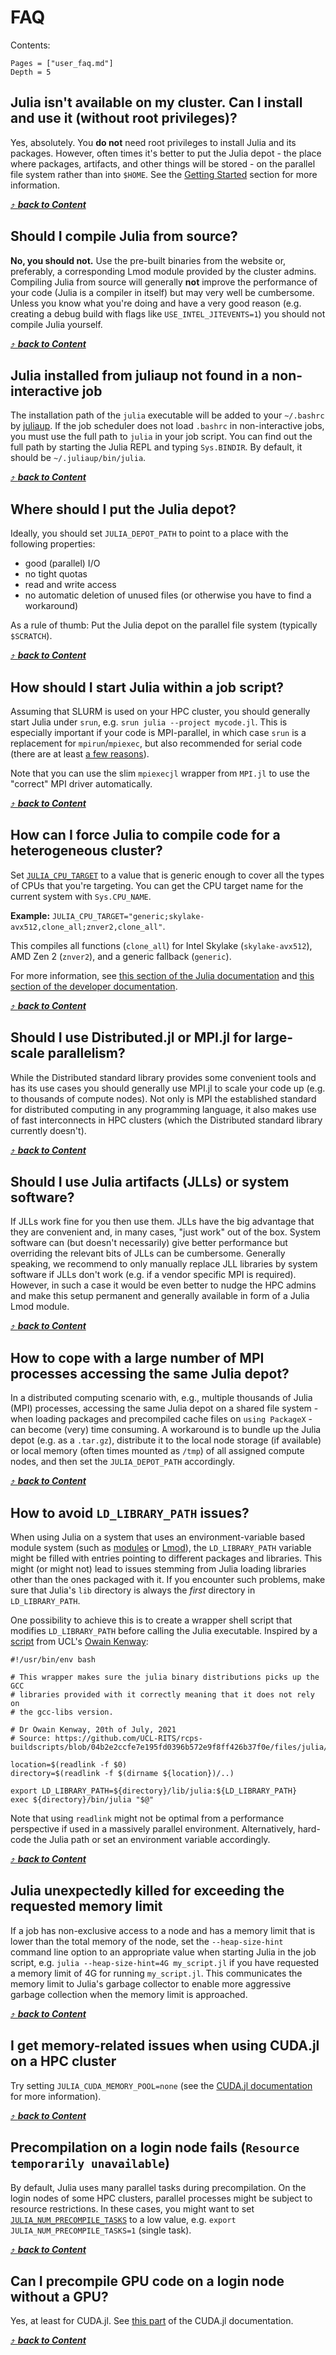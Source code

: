 # FAQ

Contents:
```@contents
Pages = ["user_faq.md"]
Depth = 5
```

## Julia isn't available on my cluster. Can I install and use it (without root privileges)?

Yes, absolutely. You **do not** need root privileges to install Julia and its
packages. However, often times it's better to put the Julia depot - the place
where packages, artifacts, and other things will be stored - on the parallel
file system rather than into `$HOME`. See the [Getting
Started](user_gettingstarted.md) section for more information.

[⤴ _**back to Content**_](#FAQ)

## Should I compile Julia from source?

**No, you should not.** Use the pre-built binaries from the website or,
preferably, a corresponding Lmod module provided by the cluster
admins. Compiling Julia from source will generally **not** improve the
performance of your code (Julia is a compiler in itself) but may very well be
cumbersome. Unless you know what you're doing and have a very good reason
(e.g. creating a debug build with flags like `USE_INTEL_JITEVENTS=1`) you should
not compile Julia yourself.

[⤴ _**back to Content**_](#FAQ)

## Julia installed from juliaup not found in a non-interactive job

The installation path of the `julia` executable will be added to your
`~/.bashrc` by [juliaup](https://github.com/JuliaLang/juliaup). If the job
scheduler does not load `.bashrc` in non-interactive jobs, you must use the full
path to `julia` in your job script. You can find out the full path by starting
the Julia REPL and typing `Sys.BINDIR`. By default, it should be
`~/.juliaup/bin/julia`.

[⤴ _**back to Content**_](#FAQ)

## Where should I put the Julia depot?

Ideally, you should set `JULIA_DEPOT_PATH` to point to a place with the following properties:

* good (parallel) I/O
* no tight quotas
* read and write access
* no automatic deletion of unused files (or otherwise you have to find a workaround)

As a rule of thumb: Put the Julia depot on the parallel file system (typically `$SCRATCH`).

[⤴ _**back to Content**_](#FAQ)

## How should I start Julia within a job script?

Assuming that SLURM is used on your HPC cluster, you should generally start
Julia under `srun`, e.g. `srun julia --project mycode.jl`. This is especially
important if your code is MPI-parallel, in which case `srun` is a replacement
for `mpirun`/`mpiexec`, but also recommended for serial code (there are at least
[a few reasons](https://stackoverflow.com/a/53640511/2365675)).

Note that you can use the slim `mpiexecjl` wrapper from `MPI.jl` to use the
"correct" MPI driver automatically.

[⤴ _**back to Content**_](#FAQ)

## How can I force Julia to compile code for a heterogeneous cluster?

Set
[`JULIA_CPU_TARGET`](https://docs.julialang.org/en/v1.10-dev/manual/environment-variables/#JULIA_CPU_TARGET)
to a value that is generic enough to cover all the types of CPUs that you're
targeting. You can get the CPU target name for the current system with
`Sys.CPU_NAME`.

**Example:** `JULIA_CPU_TARGET="generic;skylake-avx512,clone_all;znver2,clone_all"`.

This compiles all functions (`clone_all`) for Intel Skylake (`skylake-avx512`),
AMD Zen 2 (`znver2`), and a generic fallback (`generic`).

For more information, see [this section of the Julia
documentation](https://docs.julialang.org/en/v1/manual/environment-variables/#JULIA_CPU_TARGET)
and [this section of the developer
documentation](https://docs.julialang.org/en/v1/devdocs/sysimg/#Specifying-multiple-system-image-targets).

[⤴ _**back to Content**_](#FAQ)

## Should I use Distributed.jl or MPI.jl for large-scale parallelism?

While the Distributed standard library provides some convenient tools and has
its use cases you should generally use MPI.jl to scale your code up (e.g. to
thousands of compute nodes). Not only is MPI the established standard for
distributed computing in any programming language, it also makes use of fast
interconnects in HPC clusters (which the Distributed standard library currently
doesn't).

[⤴ _**back to Content**_](#FAQ)

## Should I use Julia artifacts (JLLs) or system software?

If JLLs work fine for you then use them. JLLs have the big advantage that they
are convenient and, in many cases, "just work" out of the box. System software
can (but doesn't necessarily) give better performance but overriding the
relevant bits of JLLs can be cumbersome. Generally speaking, we recommend to
only manually replace JLL libraries by system software if JLLs don't work
(e.g. if a vendor specific MPI is required). However, in such a case it would be
even better to nudge the HPC admins and make this setup permanent and generally
available in form of a Julia Lmod module.

[⤴ _**back to Content**_](#FAQ)

## How to cope with a large number of MPI processes accessing the same Julia depot?

In a distributed computing scenario with, e.g., multiple thousands of Julia
(MPI) processes, accessing the same Julia depot on a shared file system - when
loading packages and precompiled cache files on `using PackageX` - can become
(very) time consuming. A workaround is to bundle up the Julia depot (e.g. as a
`.tar.gz`), distribute it to the local node storage (if available) or local
memory (often times mounted as `/tmp`) of all assigned compute nodes, and then
set the `JULIA_DEPOT_PATH` accordingly.

[⤴ _**back to Content**_](#FAQ)


## How to avoid `LD_LIBRARY_PATH` issues?

When using Julia on a system that uses an environment-variable based module
system (such as [modules](https://github.com/cea-hpc/modules) or
[Lmod](https://github.com/TACC/Lmod)), the `LD_LIBRARY_PATH` variable might
be filled with entries pointing to different packages and libraries. This might (or might not) lead to
issues stemming from Julia loading libraries other than the ones packaged with
it. If you encounter such problems, make sure that Julia's `lib` directory is always the *first* directory in
`LD_LIBRARY_PATH`.

One possibility to achieve this is to create a wrapper shell script that
modifies `LD_LIBRARY_PATH` before calling the Julia executable. Inspired by a
[script](https://github.com/UCL-RITS/rcps-buildscripts/blob/04b2e2ccfe7e195fd0396b572e9f8ff426b37f0e/files/julia/julia.sh)
from UCL's [Owain Kenway](https://github.com/owainkenwayucl):
```shell
#!/usr/bin/env bash

# This wrapper makes sure the julia binary distributions picks up the GCC
# libraries provided with it correctly meaning that it does not rely on
# the gcc-libs version.

# Dr Owain Kenway, 20th of July, 2021
# Source: https://github.com/UCL-RITS/rcps-buildscripts/blob/04b2e2ccfe7e195fd0396b572e9f8ff426b37f0e/files/julia/julia.sh

location=$(readlink -f $0)
directory=$(readlink -f $(dirname ${location})/..)

export LD_LIBRARY_PATH=${directory}/lib/julia:${LD_LIBRARY_PATH}
exec ${directory}/bin/julia "$@"
```

Note that using `readlink` might not be optimal from a performance perspective
if used in a massively parallel environment. Alternatively, hard-code the Julia
path or set an environment variable accordingly.

[⤴ _**back to Content**_](#FAQ)

## Julia unexpectedly killed for exceeding the requested memory limit

If a job has non-exclusive access to a node and has a memory limit that is lower
than the total memory of the node, set the `--heap-size-hint` command line
option to an appropriate value when starting Julia in the job script,
e.g. `julia --heap-size-hint=4G my_script.jl` if you have requested a memory
limit of 4G for running `my_script.jl`. This communicates the memory limit to
Julia's garbage collector to enable more aggressive garbage collection when the
memory limit is approached.

[⤴ _**back to Content**_](#FAQ)

## I get memory-related issues when using CUDA.jl on a HPC cluster

Try setting `JULIA_CUDA_MEMORY_POOL=none` (see the [CUDA.jl
documentation](https://cuda.juliagpu.org/stable/usage/memory/#Memory-pool) for
more information).

[⤴ _**back to Content**_](#FAQ)

## Precompilation on a login node fails (`Resource temporarily unavailable`)

By default, Julia uses many parallel tasks during precompilation. On the login
nodes of some HPC clusters, parallel processes might be subject to resource
restrictions. In these cases, you might want to set
[`JULIA_NUM_PRECOMPILE_TASKS`](https://docs.julialang.org/en/v1/manual/environment-variables/#JULIA_NUM_PRECOMPILE_TASKS)
to a low value, e.g. `export JULIA_NUM_PRECOMPILE_TASKS=1` (single task).

[⤴ _**back to Content**_](#FAQ)

## Can I precompile GPU code on a login node without a GPU?

Yes, at least for CUDA.jl. See [this
part](https://cuda.juliagpu.org/stable/installation/overview/#Precompiling-CUDA.jl-without-CUDA)
of the CUDA.jl documentation.

[⤴ _**back to Content**_](#FAQ)

